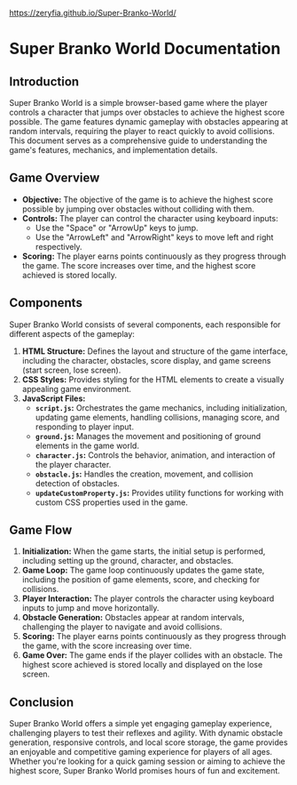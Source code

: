 https://zeryfia.github.io/Super-Branko-World/

# Super Branko World Documentation

## Introduction
Super Branko World is a simple browser-based game where the player controls a character that jumps over obstacles to achieve the highest score possible. The game features dynamic gameplay with obstacles appearing at random intervals, requiring the player to react quickly to avoid collisions. This document serves as a comprehensive guide to understanding the game's features, mechanics, and implementation details.

## Game Overview
- **Objective:** The objective of the game is to achieve the highest score possible by jumping over obstacles without colliding with them.
- **Controls:** The player can control the character using keyboard inputs:
  - Use the "Space" or "ArrowUp" keys to jump.
  - Use the "ArrowLeft" and "ArrowRight" keys to move left and right respectively.
- **Scoring:** The player earns points continuously as they progress through the game. The score increases over time, and the highest score achieved is stored locally.

## Components
Super Branko World consists of several components, each responsible for different aspects of the gameplay:
1. **HTML Structure:** Defines the layout and structure of the game interface, including the character, obstacles, score display, and game screens (start screen, lose screen).
2. **CSS Styles:** Provides styling for the HTML elements to create a visually appealing game environment.
3. **JavaScript Files:**
   - **`script.js`:** Orchestrates the game mechanics, including initialization, updating game elements, handling collisions, managing score, and responding to player input.
   - **`ground.js`:** Manages the movement and positioning of ground elements in the game world.
   - **`character.js`:** Controls the behavior, animation, and interaction of the player character.
   - **`obstacle.js`:** Handles the creation, movement, and collision detection of obstacles.
   - **`updateCustomProperty.js`:** Provides utility functions for working with custom CSS properties used in the game.

## Game Flow
1. **Initialization:** When the game starts, the initial setup is performed, including setting up the ground, character, and obstacles.
2. **Game Loop:** The game loop continuously updates the game state, including the position of game elements, score, and checking for collisions.
3. **Player Interaction:** The player controls the character using keyboard inputs to jump and move horizontally.
4. **Obstacle Generation:** Obstacles appear at random intervals, challenging the player to navigate and avoid collisions.
5. **Scoring:** The player earns points continuously as they progress through the game, with the score increasing over time.
6. **Game Over:** The game ends if the player collides with an obstacle. The highest score achieved is stored locally and displayed on the lose screen.

## Conclusion
Super Branko World offers a simple yet engaging gameplay experience, challenging players to test their reflexes and agility. With dynamic obstacle generation, responsive controls, and local score storage, the game provides an enjoyable and competitive gaming experience for players of all ages. Whether you're looking for a quick gaming session or aiming to achieve the highest score, Super Branko World promises hours of fun and excitement.
